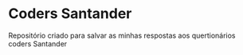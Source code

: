 # Coders Santander

Repositório criado para salvar as minhas respostas aos quertionários coders Santander
